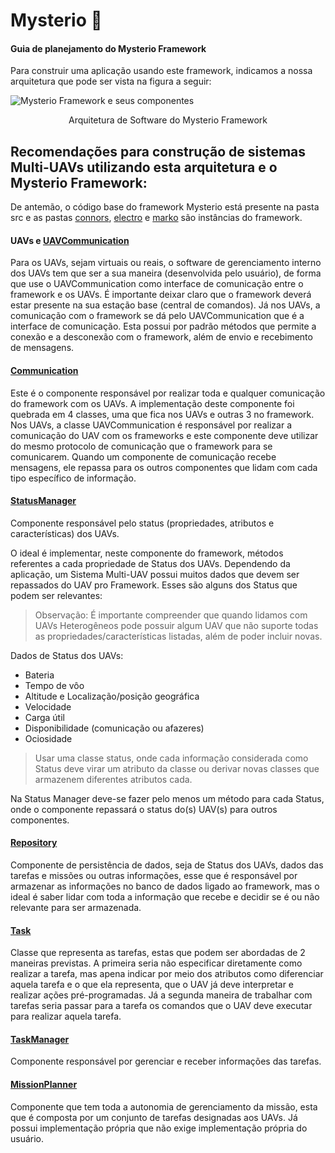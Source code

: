 # Mysterio 👾
#### Guia de planejamento do Mysterio Framework

Para construir uma aplicação usando este framework, indicamos a nossa arquitetura que pode ser vista na figura a seguir:

![Mysterio Framework e seus componentes](https://github.com/savionasc/mysterio/blob/main/UAV%20architecture-Componente.png)

<p style="text-align: center;">Arquitetura de Software do Mysterio Framework</p>

## Recomendações para construção de sistemas Multi-UAVs utilizando esta arquitetura e o Mysterio Framework:

De antemão, o código base do framework Mysterio está presente na pasta src e as pastas [connors](https://github.com/savionasc/mysterio/tree/main/connors), [electro](https://github.com/savionasc/mysterio/tree/main/electro) e [marko](https://github.com/savionasc/mysterio/tree/main/marko) são instâncias do framework.

#### UAVs e [UAVCommunication](https://github.com/savionasc/mysterio/blob/main/src/communication/UAVCommunication.h)
Para os UAVs, sejam virtuais ou reais, o software de gerenciamento interno dos UAVs tem que ser a sua maneira (desenvolvida pelo usuário), de forma que use o UAVCommunication como interface de comunicação entre o framework e os UAVs. É importante deixar claro que o framework deverá estar presente na sua estação base (central de comandos). Já nos UAVs, a comunicação com o framework se dá pelo UAVCommunication que é a interface de comunicação. Esta possui por padrão métodos que permite a conexão e a desconexão com o framework, além de envio e recebimento de mensagens.

#### [Communication](https://github.com/savionasc/mysterio/blob/main/src/communication/)
Este é o componente responsável por realizar toda e qualquer comunicação do framework com os UAVs. A implementação deste componente foi quebrada em 4 classes, uma que fica nos UAVs e outras 3 no framework. Nos UAVs, a classe UAVCommunication é responsável por realizar a comunicação do UAV com os frameworks e este componente deve utilizar do mesmo protocolo de comunicação que o framework para se comunicarem. Quando um componente de comunicação recebe mensagens, ele repassa para os outros componentes que lidam com cada tipo específico de informação.

#### [StatusManager](https://github.com/savionasc/mysterio/blob/main/src/status/StatusManager.h)

Componente responsável pelo status (propriedades, atributos e características) dos UAVs.

O ideal é implementar, neste componente do framework, métodos referentes a cada propriedade de Status dos UAVs. Dependendo da aplicação, um Sistema Multi-UAV possui muitos dados que devem ser repassados do UAV pro Framework. Esses são alguns dos Status que podem ser relevantes:

> Observação: É importante compreender que quando lidamos com UAVs Heterogêneos pode possuir algum UAV que não suporte todas as propriedades/características listadas, além de poder incluir novas.

Dados de Status dos UAVs:
* Bateria
* Tempo de vôo
* Altitude e Localização/posição geográfica
* Velocidade
* Carga útil
* Disponibilidade (comunicação ou afazeres)
* Ociosidade

> Usar uma classe status, onde cada informação considerada como Status deve virar um atributo da classe ou derivar novas classes que armazenem diferentes atributos cada.

Na Status Manager deve-se fazer pelo menos um método para cada Status, onde o componente repassará o status do(s) UAV(s) para outros componentes.

#### [Repository](https://github.com/savionasc/mysterio/blob/main/src/database/Repository.h)
Componente de persistência de dados, seja de Status dos UAVs, dados das tarefas e missões ou outras informações, esse que é responsável por armazenar as informações no banco de dados ligado ao framework, mas o ideal é saber lidar com toda a informação que recebe e decidir se é ou não relevante para ser armazenada.

#### [Task](https://github.com/savionasc/mysterio/blob/main/src/mission/Task.h)
Classe que representa as tarefas, estas que podem ser abordadas de 2 maneiras previstas. A primeira seria não especificar diretamente como realizar a tarefa, mas apena indicar por meio dos atributos como diferenciar aquela tarefa e o que ela representa, que o UAV já deve interpretar e realizar ações pré-programadas. Já a segunda maneira de trabalhar com tarefas seria passar para a tarefa os comandos que o UAV deve executar para realizar aquela tarefa.

#### [TaskManager](https://github.com/savionasc/mysterio/blob/main/src/taskmanager/TaskManager.h)
Componente responsável por gerenciar e receber informações das tarefas.

#### [MissionPlanner](https://github.com/savionasc/mysterio/blob/main/src/mission/MissionPlanner.h)
Componente que tem toda a autonomia de gerenciamento da missão, esta que é composta por um conjunto de tarefas designadas aos UAVs. Já possui implementação própria que não exige implementação própria do usuário.